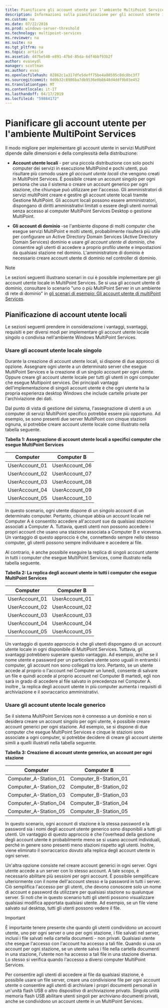 ```yaml
---
title: Pianificare gli account utente per l'ambiente MultiPoint Services
description: Informazioni sulla pianificazione per gli account utente in servizi MultiPoint
ms.custom: na
ms.date: 07/22/2016
ms.prod: windows-server-threshold
ms.technology: multipoint-services
ms.reviewer: na
ms.suite: na
ms.tgt_pltfrm: na
ms.topic: article
ms.assetid: d47be540-e891-47bd-85da-6df4bbf93b2f
author: evaseydl
manager: scottman
ms.author: evas
ms.openlocfilehash: 02862c1a317dfe5deff75be4a80595c8dc8bc3f7
ms.sourcegitcommit: 0d0b32c8986ba7db9536e0b8648d4ddf9b03e452
ms.translationtype: MT
ms.contentlocale: it-IT
ms.lasthandoff: 04/17/2019
ms.locfileid: "59864172"
---
```

# <a name="plan-user-accounts-for-your-multipoint-services-environment"></a>Pianificare gli account utente per l'ambiente MultiPoint Services
Il modo migliore per implementare gli account utente in servizi MultiPoint dipende dalle dimensioni e della complessità della distribuzione:  
  
-   **Account utente locali** - per una piccola distribuzione con solo pochi computer dei servizi in esecuzione MultiPoind e pochi utenti, può risultare più comodo usare *gli account utente locali* che vengono creati in MultiPoint Services. È possibile creare un account singolo per ogni persona che usa il sistema o creare un account generico per ogni stazione, che chiunque può utilizzare per l'accesso. Gli amministratori di servizi multiPoint creare e gestire gli account utente locali tramite Gestione MultiPoint. Gli account locali possono essere amministratori, dispongano di diritti amministrativi limitati o essere degli utenti normali senza accesso al computer MultiPoint Services Desktop o gestione MultiPoint.  
  
-   **Gli account di dominio** -se l'ambiente dispone di molti computer che esegue servizi MultiPoint e molti utenti, probabilmente risulterà più utile per configurare un Active Directory Domain Services \(Active Directory Domain Services\) dominio e usare *gli account utente di dominio*, che consentire agli utenti di accedere a proprio profilo utente e impostazioni da qualsiasi stazione nel dominio. L'amministratore di dominio è necessario creare account utente di dominio nel controller di dominio.  
  
> [!NOTE]  
> Le sezioni seguenti illustrano scenari in cui è possibile implementare per gli account utente locale in MultiPoint Services. Se si usa gli account utente di dominio, consultare lo scenario "uno o più MultiPoint Server in un ambiente di rete di dominio" in [gli scenari di esempio: Gli account utente di multiPoint Services](Example-scenarios--MultiPoint-Services-user-accounts.md).  
  
## <a name="planning-local-user-accounts"></a>Pianificazione di account utente locali  
Le sezioni seguenti prendere in considerazione i vantaggi, svantaggi, requisiti e per diversi modi per implementare gli account utente locale singolo o condivisa nell'ambiente Windows MultiPoint Services.  
  
### <a name="use-individual-local-user-accounts"></a>Usare gli account utente locale singolo  
Durante la creazione di account utente locali, si dispone di due approcci di opzione.  Assegnare ogni utente a un determinato server che esegue MultiPoint Services e la creazione di un singolo account per ogni utente. Oppure creare gli account utente locale per tutti gli utenti in ogni computer che esegue Multipoint services. Dei principali vantaggi dell'implementazione di singoli account utente è che ogni utente ha la propria esperienza desktop Windows che include cartelle private per l'archiviazione dei dati. 
  
Dal punto di vista di gestione del sistema, l'assegnazione di utenti a un computer di servizi MultiPoint specifico potrebbe essere più opportuno. Ad esempio, se sono presenti due server MultiPoint con cinque stazioni ognuna, si potrebbe creare account utente locale come illustrato nella tabella seguente.  
  
**Tabella 1: Assegnazione di account utente locali a specifici computer che esegue MultiPoint Services**  
  
|Computer|Computer B|  
|--------------|--------------|  
|UserAccount_01|UserAccount_06|  
|UserAccount_02|UserAccount_07|  
|UserAccount_03|UserAccount_08|  
|UserAccount_04|UserAccount_09|  
|UserAccount_05|UserAccount_10|  
  
In questo scenario, ogni utente dispone di un singolo account di un determinato computer. Pertanto, chiunque abbia un account locale nel Computer A è consentito accedere all'account sue da qualsiasi stazione associati a Computer A. Tuttavia, questi utenti non possono accedere i propri account che usano una stazione associata a Computer B e viceversa. Un vantaggio di questo approccio è che, connettendo sempre nello stesso computer, gli utenti possono sempre individuare e accedere ai file.  
  
Al contrario, è anche possibile eseguire la replica di singoli account utente in tutti i computer che esegue MultiPoint Services, come illustrato nella tabella seguente.  
  
**Tabella 2: La replica degli account utente in tutti i computer che esegue MultiPoint Services**  
  
|Computer|Computer B|  
|--------------|--------------|  
|UserAccount_01|UserAccount_01|  
|UserAccount_02|UserAccount_02|  
|UserAccount_03|UserAccount_03|  
|UserAccount_04|UserAccount_04|  
|UserAccount_05|UserAccount_05|  
  
Un vantaggio di questo approccio è che gli utenti dispongano di un account utente locale in ogni disponibile di MultiPoint Services. Tuttavia, gli svantaggi potrebbero superare questo vantaggio. Ad esempio, anche se il nome utente e password per un particolare utente sono uguali in entrambi i computer, gli account non sono collegati tra loro. Pertanto, se un utente accede al proprio o l'account nel Computer un lunedì, consente di salvare un file e quindi accede al proprio account nel Computer B martedì, egli non sarà in grado di accedere al file salvato in precedenza nel Computer A. inoltre , la replica degli account utente in più computer aumenta i requisiti di archiviazione e il sovraccarico amministrativi.  
  
### <a name="use-generic-local-user-accounts"></a>Usare gli account utente locale generico  
Se il sistema MultiPoint Services non è connesso a un dominio e non si desidera creare un account singolo per ogni utente, è possibile creare account generici per ogni stazione. Ad esempio, se si dispone di due computer che esegue MultiPoint Services e cinque le stazioni sono associate a ogni computer, si potrebbe decidere di creare gli account utente simili a quelli illustrati nella tabella seguente.  
  
**Tabella 3: Creazione di account utente generico, un account per ogni stazione**  
  
|Computer|Computer B|  
|--------------|--------------|  
|Computer_A-Station_01|Computer_B-Station_01|  
|Computer_A-Station_02|Computer_B-Station_02|  
|Computer_A-Station_03|Computer_B-Station_03|  
|Computer_A-Station_04|Computer_B-Station_04|  
|Computer_A-Station_05|Computer_B-Station_05|  
  
In questo scenario, ogni account di stazione è la stessa password e la password sia i nomi degli account utente generico sono disponibili a tutti gli utenti. Un vantaggio di questo approccio è che l'overhead della gestione degli account utente è probabilmente meno se si usano account individuali, perché in genere sono presenti meno stazioni rispetto agli utenti. Inoltre, viene eliminato il sovraccarico dovuto alla replica degli account utente in ogni server.  
  
Un'altra opzione consiste nel creare account generici in ogni server. Ogni utente accede a un server con lo stesso account. A tale scopo, è necessario abilitare più sessioni per ogni account. È possibile semplificare ulteriormente con il nome dell'account stesso e la password in tutti i server. Ciò semplifica l'accesso per gli utenti, che devono conoscere solo un nome di account e password da utilizzare per qualsiasi stazione su qualunque server. Si noti che in questo scenario tutti gli utenti possono visualizzare qualsiasi modifica apportata qualsiasi utente. Ad esempio, se un file viene salvato sul desktop, tutti gli utenti possono vedere il file.  
  
> [!IMPORTANT]  
> È importante tenere presente che quando gli utenti condividono un account utente, uno per ogni server o uno per ogni stazione, i file salvati nel server, inclusi i file salvati nella cartella documenti - non privati. Qualsiasi utente che esegue l'accesso con l'account ha accesso a tali file. Quando si usa un account per ogni stazione, se un utente salva i file nella cartella documenti in una stazione, l'utente non ha accesso a tali file in una stazione diversa. Lo stesso si verifica quando l'accesso a diversi computer MultiPoint Services.  
  
Per consentire agli utenti di accedere ai file da qualsiasi stazione, è possibile usare un file server, creare una condivisione file per ogni account utente o consentire agli utenti di archiviare i propri documenti personali in un'unità flash USB o altro dispositivo di archiviazione privato. Singola unità memoria flash USB abilitare utenti singoli per archiviano documenti privati, anche se condividono un account utente in un MultiPoint Services.
